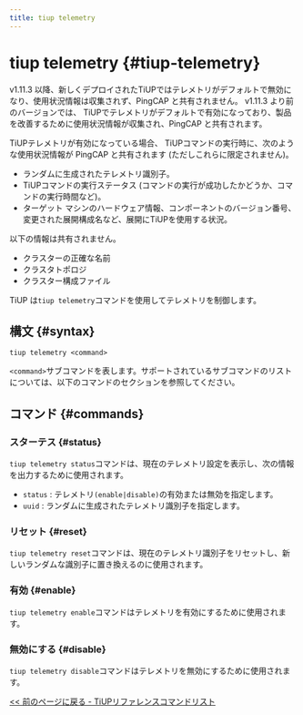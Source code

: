 ```yaml
---
title: tiup telemetry
---
```


# tiup telemetry {#tiup-telemetry}

v1.11.3 以降、新しくデプロイされたTiUPではテレメトリがデフォルトで無効になり、使用状況情報は収集されず、PingCAP と共有されません。 v1.11.3 より前のバージョンでは、 TiUPでテレメトリがデフォルトで有効になっており、製品を改善するために使用状況情報が収集され、PingCAP と共有されます。

TiUPテレメトリが有効になっている場合、 TiUPコマンドの実行時に、次のような使用状況情報が PingCAP と共有されます (ただしこれらに限定されません)。

-   ランダムに生成されたテレメトリ識別子。
-   TiUPコマンドの実行ステータス (コマンドの実行が成功したかどうか、コマンドの実行時間など)。
-   ターゲット マシンのハードウェア情報、コンポーネントのバージョン番号、変更された展開構成名など、展開にTiUPを使用する状況。

以下の情報は共有されません。

-   クラスターの正確な名前
-   クラスタトポロジ
-   クラスター構成ファイル

TiUP は`tiup telemetry`コマンドを使用してテレメトリを制御します。

## 構文 {#syntax}

```shell
tiup telemetry <command>
```

`<command>`サブコマンドを表します。サポートされているサブコマンドのリストについては、以下のコマンドのセクションを参照してください。

## コマンド {#commands}

### スターテス {#status}

`tiup telemetry status`コマンドは、現在のテレメトリ設定を表示し、次の情報を出力するために使用されます。

-   `status` : テレメトリ`(enable|disable)`の有効または無効を指定します。
-   `uuid` : ランダムに生成されたテレメトリ識別子を指定します。

### リセット {#reset}

`tiup telemetry reset`コマンドは、現在のテレメトリ識別子をリセットし、新しいランダムな識別子に置き換えるのに使用されます。

### 有効 {#enable}

`tiup telemetry enable`コマンドはテレメトリを有効にするために使用されます。

### 無効にする {#disable}

`tiup telemetry disable`コマンドはテレメトリを無効にするために使用されます。

[<a href="/tiup/tiup-reference.md#command-list">&lt;&lt; 前のページに戻る - TiUPリファレンスコマンドリスト</a>](/tiup/tiup-reference.md#command-list)
